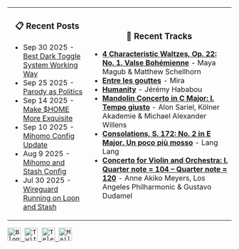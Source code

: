 <div align="center">
  <table>
    <tr>
      <td>
        <div align="center">
          <h3>📋 Recent Posts</h3>
        </div>
        <div align="left">
        
<!-- feed start -->
- Sep 30 2025 - [Best Dark Toggle System Working Way](https://gholts.top/posts/best-dark-toggle-system/)
- Sep 25 2025 - [Parody as Politics](https://gholts.top/posts/parody-as-politics/)
- Sep 14 2025 - [Make $HOME More Exquisite](https://gholts.top/posts/home-dir-organization/)
- Sep 10 2025 - [Mihomo Config Update](https://gholts.top/posts/yaml-update/)
- Aug 9 2025 - [Mihomo and Stash Config](https://gholts.top/posts/yaml/)
- Jul 30 2025 - [Wireguard Running on Loon and Stash](https://gholts.top/posts/wireguard/)
<!-- feed end -->
        
</div>
      </td>
      <td>
        <div align="center">
          <h3>🎵 Recent Tracks</h3>
        </div>
        <div align="left">
        
<!--START_LASTFM_RECENT:{"rows": 6}-->
- **[4 Characteristic Waltzes, Op. 22: No. 1, Valse Bohémienne](https://www.last.fm/music/Maya+Magub+&+Matthew+Schellhorn/_/4+Characteristic+Waltzes,+Op.+22:+No.+1,+Valse+Boh%C3%A9mienne)** - Maya Magub & Matthew Schellhorn<br/>
- **[Entre les gouttes](https://www.last.fm/music/Mira/_/Entre+les+gouttes)** - Mira<br/>
- **[Humanity](https://www.last.fm/music/J%C3%A9r%C3%A9my+Hababou/_/Humanity)** - Jérémy Hababou<br/>
- **[Mandolin Concerto in C Major: I. Tempo giusto](https://www.last.fm/music/Alon+Sariel,+K%C3%B6lner+Akademie+&+Michael+Alexander+Willens/_/Mandolin+Concerto+in+C+Major:+I.+Tempo+giusto)** - Alon Sariel, Kölner Akademie & Michael Alexander Willens<br/>
- **[Consolations, S. 172: No. 2 in E Major. Un poco più mosso](https://www.last.fm/music/Lang+Lang/_/Consolations,+S.+172:+No.+2+in+E+Major.+Un+poco+pi%C3%B9+mosso)** - Lang Lang<br/>
- **[Concerto for Violin and Orchestra:  I. Quarter note = 104 – Quarter note = 120](https://www.last.fm/music/Anne+Akiko+Meyers,+Los+Angeles+Philharmonic+&+Gustavo+Dudamel/_/Concerto+for+Violin+and+Orchestra:++I.+Quarter+note+=+104+%E2%80%93+Quarter+note+=+120)** - Anne Akiko Meyers, Los Angeles Philharmonic & Gustavo Dudamel<br/>
<!--END_LASTFM_RECENT-->
        
</div>
      </td>
    </tr>
  </table>
</div>

<div align="left">
  <kbd>
    <a href="https://gholts.top/">
      <img
        src="https://img.shields.io/badge/Blog-black?logo=astro&logoColor=white&style=flat"
        alt="Blog"
        height="30"
      />
    </a>
  </kbd>
  <kbd>
    <a href="https://x.com/GhostMxv/">
      <img
        src="https://img.shields.io/badge/Twitter-black?logo=x&logoColor=white&style=flat"
        alt="Twitter"
        height="30"
      />
    </a>
  </kbd>
  <kbd>
    <a href="https://t.me/Gholts0c/">
      <img
        src="https://img.shields.io/badge/Telegram-blue?logo=telegram&logoColor=white&style=flat"
        alt="Telegram"
        height="30"
      />
    </a>
  </kbd>
  <kbd>
    <a href="mailto:gholts0@icloud.com">
      <img
        src="https://img.shields.io/badge/Mail-red?logo=gmail&logoColor=white&style=flat"
        alt="Mail"
        height="30"
      />
    </a>
  </kbd>
</div>

